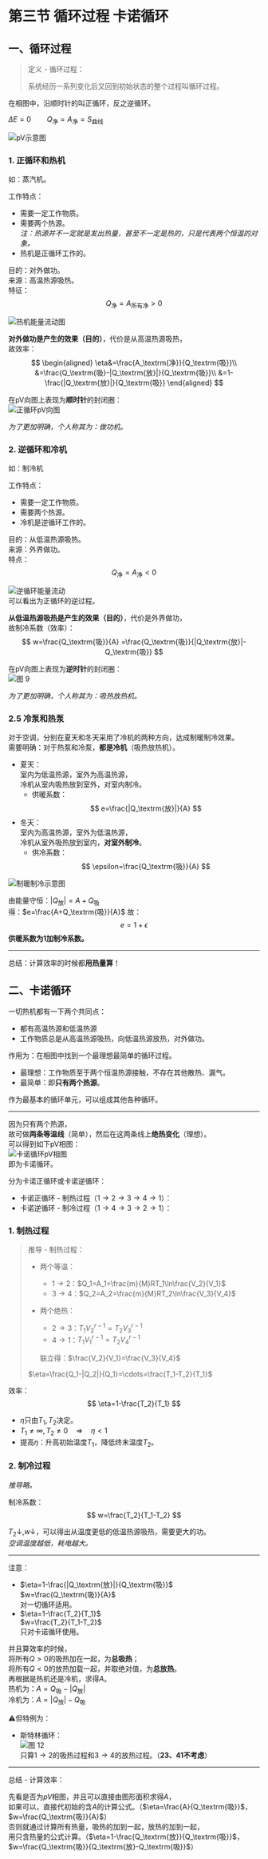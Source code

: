 # 第三节 循环过程 卡诺循环

## 一、循环过程

> 定义 - 循环过程：
>
> 系统经历一系列变化后又回到初始状态的整个过程叫循环过程。

在相图中，沿顺时针的叫正循环，反之逆循环。

$\Delta E=0 \qquad Q_\textrm{净}=A_\textrm{净}=S_\textrm{曲线}$

![pV示意图](images/Thermodynamic_Law-3--12-23_19-10-22.png)

### 1. 正循环和热机

如：蒸汽机。

工作特点：

* 需要一定工作物质。
* 需要两个热源。  
  *注：热源并不一定就是发出热量，甚至不一定是热的，只是代表两个恒温的对象。*
* 热机是正循环工作的。

目的：对外做功。  
来源：高温热源吸热。  
特征：
$$
Q_\textrm{净}=A_\textrm{所有净}>0
$$

![热机能量流动图](images/Thermodynamic_Law-3--12-23_19-15-11.png)  

**对外做功是产生的效果（目的）**，代价是从高温热源吸热，  
故效率：
$$
\begin{aligned}
\eta&=\frac{A_\textrm{净}}{Q_\textrm{吸}}\\
&=\frac{Q_\textrm{吸}-|Q_\textrm{放}|}{Q_\textrm{吸}}\\
&=1-\frac{|Q_\textrm{放}|}{Q_\textrm{吸}}
\end{aligned}
$$

在pV向图上表现为**顺时针**的封闭圈：  
![正循环pV向图](images/Thermodynamic_Law-3--12-23_19-51-32.png)

*为了更加明确，个人称其为：做功机。*

### 2. 逆循环和冷机

如：制冷机

工作特点：

* 需要一定工作物质。
* 需要两个热源。
* 冷机是逆循环工作的。

目的：从低温热源吸热。  
来源：外界做功。  
特点：
$$
Q_\textrm{净}=A_\textrm{净}<0
$$

![逆循环能量流动](images/Thermodynamic_Law-3--12-23_19-24-47.png)  
可以看出为正循环的逆过程。

**从低温热源吸热是产生的效果（目的）**，代价是外界做功，  
故制冷系数（效率）：
$$
w=\frac{Q_\textrm{吸}}{A}
=\frac{Q_\textrm{吸}}{|Q_\textrm{放}|-Q_\textrm{吸}}
$$

在pV向图上表现为**逆时针**的封闭圈：  
![图 9](images/Thermodynamic_Law-3--12-23_19-54-27.png)  

*为了更加明确，个人称其为：吸热放热机。*

### 2.5 冷泵和热泵

对于空调，分别在夏天和冬天采用了冷机的两种方向，达成制暖制冷效果。  
需要明确：对于热泵和冷泵，**都是冷机**（吸热放热机）。

* 夏天：  
  室内为低温热源，室外为高温热源，  
  冷机从室内吸热放到室外，对室内制冷。
  * 供暖系数：  
  $$
  e=\frac{|Q_\textrm{放}|}{A}
  $$
* 冬天：  
  室内为高温热源，室外为低温热源，  
  冷机从室外吸热放到室内，**对室外制冷**。
  * 供冷系数：  
  $$
  \epsilon=\frac{Q_\textrm{吸}}{A}
  $$

![制暖制冷示意图](images/Thermodynamic_Law-3--12-23_19-29-04.jpg)  

由能量守恒：$|Q_\textrm{放}|=A+Q_\textrm{吸}$  
得：$e=\frac{A+Q_\textrm{吸}}{A}$
故：
$$
e=1+\epsilon
$$
**供暖系数为$1$加制冷系数。**

---

总结：计算效率的时候都**用热量算**！

## 二、卡诺循环

一切热机都有一下两个共同点：

* 都有高温热源和低温热源
* 工作物质总是从高温热源吸热，向低温热源放热，对外做功。

作用为：在相图中找到一个最理想最简单的循环过程。  

* 最理想：工作物质至于两个恒温热源接触，不存在其他散热、漏气。
* 最简单：即**只有两个热源**。

作为最基本的循环单元，可以组成其他各种循环。

---

因为只有两个热源，  
故可做**两条等温线**（简单），然后在这两条线上**绝热变化**（理想）。  
可以得到如下pV相图：  
![卡诺循环pV相图](images/Thermodynamic_Law-3--12-23_19-47-26.png)  
即为卡诺循环。

分为卡诺正循环或卡诺逆循环：

* 卡诺正循环 - 制热过程（$1\to2\to3\to4\to1$）：
* 卡诺逆循环 - 制冷过程（$1\to4\to3\to2\to1$）：

### 1. 制热过程

> 推导 - 制热过程：
>
> * 两个等温：
>   * $1\to2$：$Q_1=A_1=\frac{m}{M}RT_1\ln\frac{V_2}{V_1}$
>   * $3\to4$：$Q_2=A_2=\frac{m}{M}RT_2\ln\frac{V_3}{V_4}$
> * 两个绝热：
>   * $2\to3$：$T_1V_2^{r-1}=T_2V_3^{r-1}$
>   * $4\to1$：$T_1V_1^{r-1}=T_2V_4^{r-1}$
>
>   联立得：$\frac{V_2}{V_1}=\frac{V_3}{V_4}$
>
> $\eta=\frac{Q_1-|Q_2|}{Q_1}=\cdots=\frac{T_1-T_2}{T_1}$

效率：
$$
\eta=1-\frac{T_2}{T_1}
$$

* $\eta$只由$T_1,T_2$决定。
* $T_1\ne\infty,T_2\ne0\quad\Rightarrow\quad\eta<1$
* 提高$\eta$：升高初始温度$T_1$，降低终末温度$T_2$。

### 2. 制冷过程

*推导略。*

制冷系数：
$$
w=\frac{T_2}{T_1-T_2}
$$

$T_2\downarrow, w\downarrow$，可以得出从温度更低的低温热源吸热，需要更大的功。  
*空调温度越低，耗电越大。*

---

注意：

* $\eta=1-\frac{|Q_\textrm{放}|}{Q_\textrm{吸}}$  
  $w=\frac{Q_\textrm{吸}}{A}$  
  对一切循环适用。
* $\eta=1-\frac{T_2}{T_1}$  
  $w=\frac{T_2}{T_1-T_2}$  
  只对卡诺循环使用。

并且算效率的时候，  
将所有$Q>0$的吸热加在一起，为**总吸热**；  
将所有$Q<0$的放热加载一起，并取绝对值，为**总放热**。  
再根据是热机还是冷机，求得$A$。  
热机为：$A=Q_\textrm{吸}-|Q_\textrm{放}|$  
冷机为：$A=|Q_\textrm{放}|-Q_\textrm{吸}$

⚠但特例为：

* 斯特林循环：  
  ![图 12](images/Thermodynamic_Law-3--12-25_23-13-28.png)  
  只算$1\to2$的吸热过程和$3\to4$的放热过程。（**23、41不考虑**）

---

总结 - 计算效率：

先看是否为$pV$相图，并且可以直接由图形面积求得$A$，  
如果可以，直接代初始的含$A$的计算公式。（$\eta=\frac{A}{Q_\textrm{吸}}$，$w=\frac{Q_\textrm{吸}}{A}$）  
否则就通过计算所有热量，吸热的加到一起，放热的加到一起，  
用只含热量的公式计算。（$\eta=1-\frac{Q_\textrm{放}}{Q_\textrm{吸}}$，$w=\frac{Q_\textrm{吸}}{Q_\textrm{放}-Q_\textrm{吸}}$）
